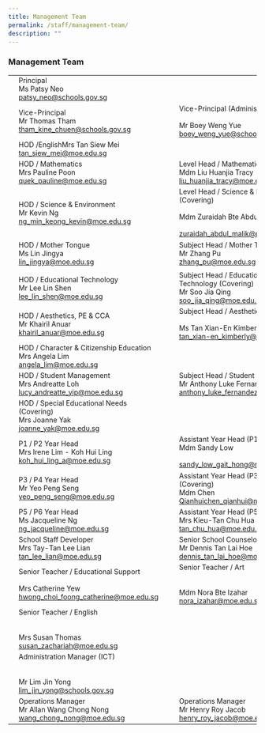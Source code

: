 ```yaml
---
title: Management Team
permalink: /staff/management-team/
description: ""
---
```

### Management Team

|  	|  	|  	|  	|  	|
|---	|---	|---	|---	|---	|
| <img src="/images/mt1.png" style="width:180%"> 	| Principal<br>Ms Patsy Neo<br>patsy_neo@schools.gov.sg 	|  	|  	|  	|
| <img src="/images/mt2.png" style="width:180%"> 	| Vice-Principal<br>Mr Thomas Tham<br>tham_kine_chuen@schools.gov.sg 	|   	| <img src="/images/mt3.png" style="width:180%"> 	| Vice-Principal (Administration)<br><br>Mr Boey Weng Yue<br>boey_weng_yue@schools.gov.sg 	|
|<img src="/images/mt4.png" style="width:180%"> 	| HOD /EnglishMrs Tan Siew Mei<br>tan_siew_mei@moe.edu.sg 	|   	|  	|  	|
| <img src="/images/mt5.png" style="width:180%"> 	| HOD / Mathematics<br>Mrs Pauline Poon<br>quek_pauline@moe.edu.sg 	|   	| <img src="/images/mt6.png" style="width:180%"> 	| Level Head / Mathematics<br>Mdm Liu Huanjia Tracy<br>liu_huanjia_tracy@moe.edu.sg 	|
| <img src="/images/mt7.png" style="width:180%"> 	| HOD / Science & Environment<br>Mr Kevin Ng<br>ng_min_keong_kevin@moe.edu.sg 	|   	| <img src="/images/mt8.png" style="width:180%">	| Level Head / Science & Environment (Covering)<br><br>Mdm Zuraidah Bte Abdul Malik<br><br>zuraidah_abdul_malik@moe.edu.sg 	|
| <img src="/images/mt9.png" style="width:180%"> 	| HOD / Mother Tongue<br>Ms Lin Jingya<br>lin_jingya@moe.edu.sg  	|   	| <img src="/images/mt10.png" style="width:180%"> 	| Subject Head / Mother Tongue<br>Mr Zhang Pu<br>zhang_pu@moe.edu.sg  	|
|  	|  	|   	|   	|  	|
| <img src="/images/mt11.png" style="width:180%"> 	| HOD / Educational Technology<br>Mr Lee Lin Shen<br>lee_lin_shen@moe.edu.sg 	|   	| <img src="/images/mt12.png" style="width:180%"> 	| Subject Head / Educational Technology (Covering)<br>Mr Soo Jia Qing<br>soo_jia_qing@moe.edu.sg 	|
| <img src="/images/mt13.png" style="width:180%">	| HOD / Aesthetics, PE & CCA<br>Mr Khairil Anuar<br>khairil_anuar@moe.edu.sg 	|   	| <img src="/images/mt14.png" style="width:180%"> 	| Subject Head / Aesthetics<br><br>Ms Tan Xian-En Kimberly<br>tan_xian-en_kimberly@moe.edu.sg 	|
| <img src="/images/mt15.png" style="width:180%"> 	| HOD / Character & Citizenship Education<br>Mrs Angela Lim<br>angela_lim@moe.edu.sg 	|   	|  	|  	|
| <img src="/images/mt16.png" style="width:180%"> 	| HOD / Student Management<br>Mrs Andreatte Loh<br>lucy_andreatte_yip@moe.edu.sg 	|   	| <img src="/images/mt17.png" style="width:180%">	| Subject Head / Student Management<br>Mr Anthony Luke Fernandez<br>anthony_luke_fernandez@moe.edu.sg 	|
| <img src="/images/mt18.png" style="width:180%">	| HOD / Special Educational Needs (Covering)<br>Mrs Joanne Yak<br>joanne_yak@moe.edu.sg 	|   	|   	|   	|
| <img src="/images/mt19.png" style="width:180%"> 	| P1 / P2 Year Head<br>Mrs Irene Lim - Koh Hui Ling<br>koh_hui_ling_a@moe.edu.sg 	|   	| <img src="/images/mt20.png" style="width:180%"> 	| Assistant Year Head (P1 / P2)<br>Mdm Sandy Low<br><br>sandy_low_gait_hong@moe.edu.sg 	|
| <img src="/images/mt21.png" style="width:180%"> 	| P3 / P4 Year Head<br>Mr Yeo Peng Seng<br>yeo_peng_seng@moe.edu.sg 	|   	| <img src="/images/mt22.png" style="width:180%"> 	| Assistant Year Head (P3 / P4) (Covering)<br>Mdm Chen Qianhuichen_qianhui@moe.edu.sg 	|
| <img src="/images/mt23.png" style="width:180%"> 	| P5 / P6 Year Head<br>Ms Jacqueline Ng<br>ng_jacqueline@moe.edu.sg 	|   	|<img src="/images/mt24.png" style="width:180%">	| Assistant Year Head (P5 / P6)<br>Mrs Kieu-Tan Chu Hua Doreen<br>tan_chu_hua@moe.edu.sg 	|
| <img src="/images/mt25.png" style="width:180%"> 	| School Staff Developer<br>Mrs Tay-Tan Lee Lian<br>tan_lee_lian@moe.edu.sg 	|   	| <img src="/images/mt26.png" style="width:180%"> 	| Senior School Counselor<br>Mr Dennis Tan Lai Hoe<br>dennis_tan_lai_hoe@moe.edu.sg 	|
| <img src="/images/mt27.png" style="width:180%"> 	| Senior Teacher / Educational Support<br><br>Mrs Catherine Yew<br>hwong_choi_foong_catherine@moe.edu.sg 	|   	| <img src="/images/mt28.png" style="width:180%"> 	| Senior Teacher / Art<br><br><br>Mdm Nora Bte Izahar<br>nora_izahar@moe.edu.sg 	|
| <img src="/images/mt29.png" style="width:180%"> 	| Senior Teacher / English<br><br><br>Mrs Susan Thomas<br>susan_zachariah@moe.edu.sg 	|   	|  	|  	|
| <img src="/images/mt30.png" style="width:180%"> 	| Administration Manager (ICT)<br><br><br>Mr Lim Jin Yong<br>lim_jin_yong@schools.gov.sg 	|   	|  	|  	|
| <img src="/images/mt31.png" style="width:180%"> 	| Operations Manager<br>Mr Allan Wang Chong Nong<br>wang_chong_nong@moe.edu.sg 	|   	| <img src="/images/mt32.png" style="width:180%"> 	| Operations Manager<br>Mr Henry Roy Jacob <br>henry_roy_jacob@moe.edu.sg 	|